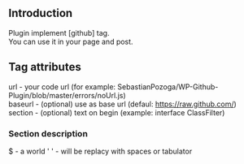 <h2>Introduction</h2>

Plugin implement [github] tag.<br/>
You can use it in your page and post. 

<h2>Tag attributes</h2>

url	- your code url (for example: SebastianPozoga/WP-Github-Plugin/blob/master/errors/noUrl.js)<br/>
baseurl	- (optional) use as base url (defaul: https://raw.github.com/)<br/>
section	- (optional) text on begin (example: interface ClassFilter)<br/>

<h3>Section description</h3>

$   - a world
' ' - will be replacy with spaces or tabulator
